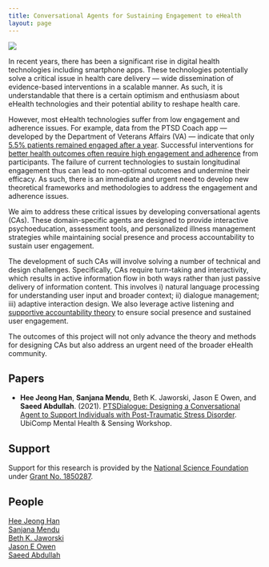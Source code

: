 ```yaml
---
title: Conversational Agents for Sustaining Engagement to eHealth
layout: page
---
```


<div class="row">
    <div class="col-md-12">
        <div class="col-xs-offset-1 col-md-10">
            <img src="/files/images/projects/ca-engagement.jpg"/>
        </div>
    </div>
</div>

In recent years, there has been a significant rise in digital health technologies including smartphone apps. These technologies potentially solve a critical issue in health care delivery — wide dissemination of evidence-based interventions in a scalable manner. As such, it is understandable that there is a certain optimism and enthusiasm about eHealth technologies and their potential ability to reshape health care.

However, most eHealth technologies suffer from low engagement and adherence issues. For example, data from the PTSD Coach app — developed by the Department of Veterans Affairs (VA) — indicate that only [5.5% patients remained engaged after a year][ptsd-coach]. Successful interventions for [better health outcomes often require high engagement and adherence][engagement-impact] from participants. The failure of current technologies to sustain longitudinal engagement thus can lead to non-optimal outcomes and undermine their efficacy. As such, there is an immediate and urgent need to develop new theoretical frameworks and methodologies to address the engagement and adherence issues.

We aim to address these critical issues by developing conversational agents (CAs). These domain-specific agents are designed to provide interactive psychoeducation, assessment tools, and personalized illness management strategies while maintaining social presence and process accountability to sustain user engagement.

The development of such CAs will involve solving a number of technical and design challenges. Specifically, CAs require turn-taking and interactivity, which results in active information flow in both ways rather than just passive delivery of information content. This involves i) natural language processing for understanding user input and broader context; ii) dialogue management; iii) adaptive interaction design. We also leverage active listening and [supportive accountability theory][supportive-accountability] to ensure social presence and sustained user engagement.

The outcomes of this project will not only advance the theory and methods for designing CAs but also address an urgent need of the broader eHealth community.

## Papers ##

* **Hee Jeong Han**, **Sanjana Mendu**, Beth K. Jaworski, Jason E Owen, and **Saeed Abdullah**. (2021).
[PTSDialogue: Designing a Conversational Agent to Support Individuals with Post-Traumatic Stress Disorder][ubicomp-mhs-workshop].
UbiComp Mental Health & Sensing Workshop.

## Support ##

Support for this research is provided by the [National Science Foundation][nsf] under [Grant No. 1850287][nsf-grant].

## People ##

[Hee Jeong Han](https://heejeong-han.github.io)  
[Sanjana Mendu](https://sanjanamendu.com)  
[Beth K. Jaworski](https://www.ptsd.va.gov/about/divisions/dissemination/Jaworski_b.asp)  
[Jason E Owen](https://www.ptsd.va.gov/about/divisions/dissemination/owen_j.asp)  
[Saeed Abdullah](https://saeedabdullah.com)


[ptsd-coach]: https://www.ncbi.nlm.nih.gov/pmc/articles/PMC4607374
[supportive-accountability]: https://www.ncbi.nlm.nih.gov/pmc/articles/PMC3221353
[engagement-impact]: https://www.ncbi.nlm.nih.gov/pmc/articles/PMC3222162
[nsf]: https://www.nsf.gov/index.jsp
[nsf-grant]: https://www.nsf.gov/awardsearch/showAward?AWD_ID=1850287
[ubicomp-mhs-workshop]: /files/pubs/ca-engagement-ubicomp-2022.pdf
